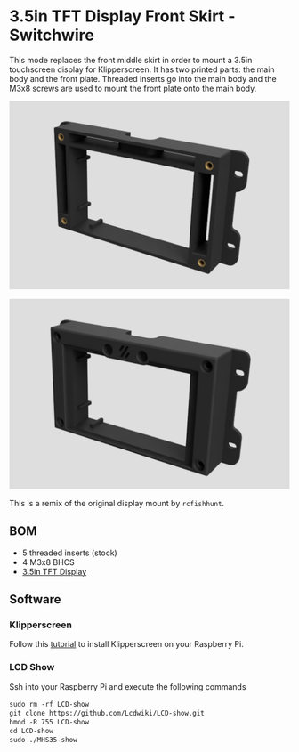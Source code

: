 # 3.5in TFT Display Front Skirt - Switchwire

This mode replaces the front middle skirt in order to mount a 3.5in touchscreen display for Klipperscreen. It has two printed parts: the main body and the front plate. Threaded inserts go into the main body and the M3x8 screws are used to mount the front plate onto the main body.

![image1](./images/image1.png)

![image2](./images/image2.png)

This is a remix of the original display mount by `rcfishhunt`.

## BOM

- 5 threaded inserts (stock)
- 4 M3x8 BHCS
- [3.5in TFT Display](https://www.amazon.com/gp/product/B07KLDKM5D/ref=ppx_yo_dt_b_search_asin_title?ie=UTF8&psc=1)

## Software



### Klipperscreen

Follow this [tutorial](https://github.com/jordanruthe/KlipperScreen/blob/master/docs/Installation.md) to install Klipperscreen on your Raspberry Pi.

### LCD Show

Ssh into your Raspberry Pi and execute the following commands

```
sudo rm -rf LCD-show
git clone https://github.com/Lcdwiki/LCD-show.git
hmod -R 755 LCD-show
cd LCD-show
sudo ./MHS35-show
```
